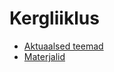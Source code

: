# Kergliiklus

- [Aktuaalsed teemad](https://github.com/liikuvus/kergliiklus/issues)
- [Materjalid](/materjalid/)
